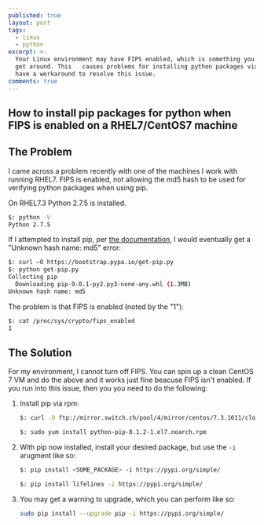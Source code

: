 ```yaml
---
published: true
layout: post
tags:
  - linux
  - python
excerpt: >-
  Your Linux environment may have FIPS enabled, which is something you cannot
  get around. This   causes problems for installing python packages via pip. I
  have a workaround to resolve this issue.  
comments: true
---
```

## How to install pip packages for python when FIPS is enabled on a RHEL7/CentOS7 machine


## The Problem
I came across a problem recently with one of the machines I work with running RHEL7. FIPS is enabled, not allowing the md5 hash to be used for verifying python packages when using pip. 


On RHEL7.3 Python 2.7.5 is installed.
```bash
$: python -V
Python 2.7.5
```

If I attempted to install pip, per [the documentation](https://packaging.python.org/installing/#install-pip-setuptools-and-wheel), I would eventually get a "Unknown hash name: md5" error: 
```bash
$: curl –O https://bootstrap.pypa.io/get-pip.py
$: python get-pip.py
Collecting pip
  Downloading pip-9.0.1-py2.py3-none-any.whl (1.3MB)
Unknown hash name: md5
```

The problem is that FIPS is enabled (noted by the "1"): 
```bash
$: cat /proc/sys/crypto/fips_enabled
1
```

## The Solution

For my environment, I cannot turn off FIPS. You can spin up a clean CentOS 7 VM and do the above and it works just fine beacuse FIPS isn't enabled. If you run into this issue, then you you need to do the following: 
1. Install pip via rpm:

    ```bash
    $: curl -O ftp://mirror.switch.ch/pool/4/mirror/centos/7.3.1611/cloud/x86_64/openstack-newton/common/python-pip-8.1.2-1.el7.noarch.rpm 
    ```
    
    ```bash
    $: sudo yum install python-pip-8.1.2-1.el7.noarch.rpm
    ```
  
2. With pip now installed, install your desired package, but use the `-i` arugment like so:
   
    ```bash
    $: pip install <SOME_PACKAGE> -i https://pypi.org/simple/
    ```
    
    ```bash
    $: pip install lifelines -i https://pypi.org/simple/
    ```
    
3. You may get a warning to upgrade, which you can perform like so: 

    ```bash
    sudo pip install --upgrade pip -i https://pypi.org/simple/
    ```
